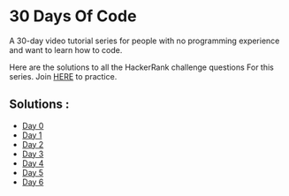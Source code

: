 # 30 Days Of Code

A 30-day video tutorial series for people with no programming experience and want to learn how to code.

Here are the solutions to all the HackerRank challenge questions For this series. Join [HERE](http://hr.gs/fdeeee) to practice.

## Solutions :

* [Day 0](https://github.com/Shivang-Bhandari/30-Days-of-Code/blob/master/Day0.py)
* [Day 1](https://github.com/Shivang-Bhandari/30-Days-of-Code/blob/master/Day1.py)
* [Day 2](https://github.com/Shivang-Bhandari/30-Days-of-Code/blob/master/Day2.py)
* [Day 3](https://github.com/Shivang-Bhandari/30-Days-of-Code/blob/master/Day3.py)
* [Day 4](https://github.com/Shivang-Bhandari/30-Days-of-Code/blob/master/Day4.py)
* [Day 5](https://github.com/Shivang-Bhandari/30-Days-of-Code/blob/master/Day5.py)
* [Day 6](https://github.com/Shivang-Bhandari/30-Days-of-Code/blob/master/Day6.py)
